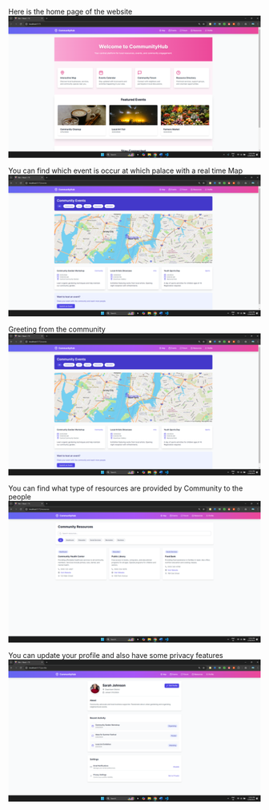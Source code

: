 Here is the home page of the website
![alt text](https://github.com/Harshit001-ctrl/php-project/blob/9ac36b23f8ce716a17f75bccdb622b4a8f7c9947/project/home.png)

You can find which event is occur at which palace with a real time Map
![alt_text](https://github.com/Harshit001-ctrl/php-project/blob/9ac36b23f8ce716a17f75bccdb622b4a8f7c9947/project/mao.png)

Greeting from the community
![alt_text](https://github.com/Harshit001-ctrl/php-project/blob/9ac36b23f8ce716a17f75bccdb622b4a8f7c9947/project/mao.png)

You can find what type of resources are provided by Community to the people
![alt_text](https://github.com/Harshit001-ctrl/php-project/blob/9ac36b23f8ce716a17f75bccdb622b4a8f7c9947/project/resources.png)

You can update your profile and also have some privacy features
![alt_text](https://github.com/Harshit001-ctrl/php-project/blob/9ac36b23f8ce716a17f75bccdb622b4a8f7c9947/project/profile.png)
